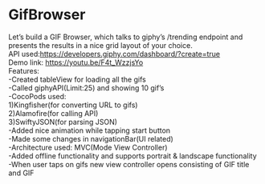 # GifBrowser
Let’s build a GIF Browser, which talks to giphy’s /trending endpoint and presents the results in a nice grid layout of your choice.</br>
API used:https://developers.giphy.com/dashboard/?create=true </br>
Demo link: https://youtu.be/F4t_WzzjsYo </br>
Features: </br>
-Created tableView for loading all the gifs </br>
-Called giphyAPI(Limit:25) and showing 10 gif’s </br>
-CocoPods used: </br>
  1)Kingfisher(for converting URL to gifs)</br>
  2)Alamofire(for calling API)</br>
  3)SwiftyJSON(for parsing JSON)</br>
-Added nice animation while tapping start button</br>
-Made some changes in navigationBar(UI related)</br>
-Architecture used: MVC(Mode View Controller)</br>
-Added offline functionality and supports portrait & landscape functionality</br>
-When user taps on gifs new view controller opens consisting of GIF title and GIF </br>
